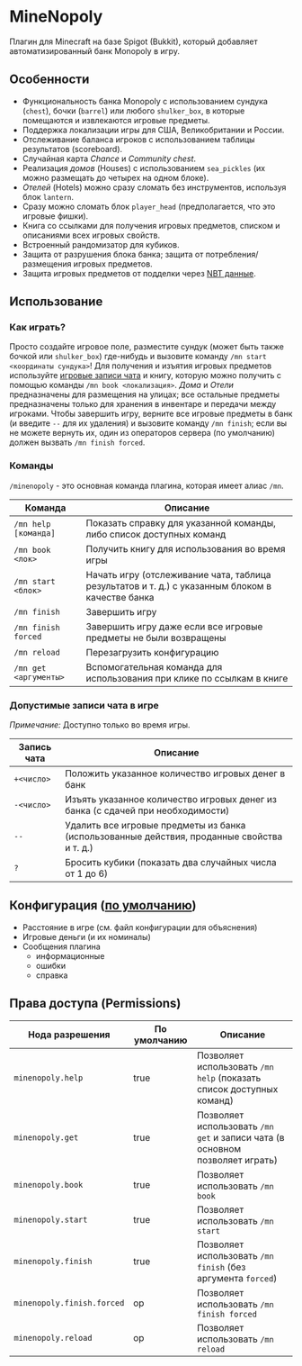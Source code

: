 # MineNopoly

Плагин для Minecraft на базе Spigot (Bukkit), который добавляет автоматизированный банк Monopoly в игру.

## Особенности

- Функциональность банка Monopoly с использованием сундука (`chest`), бочки (`barrel`) или любого `shulker_box`, в которые помещаются и извлекаются игровые предметы.
- Поддержка локализации игры для США, Великобритании и России.
- Отслеживание баланса игроков с использованием таблицы результатов (scoreboard).
- Случайная карта _Chance_ и _Community chest_.
- Реализация _домов_ (Houses) с использованием `sea_pickles` (их можно размещать до четырех на одном блоке).
- _Отелей_ (Hotels) можно сразу сломать без инструментов, используя блок `lantern`.
- Сразу можно сломать блок `player_head` (предполагается, что это игровые фишки).
- Книга со ссылками для получения игровых предметов, списком и описаниями всех игровых свойств.
- Встроенный рандомизатор для кубиков.
- Защита от разрушения блока банка; защита от потребления/размещения игровых предметов.
- Защита игровых предметов от подделки через [NBT данные](https://minecraft.fandom.com/wiki/NBT_format).

## Использование

### Как играть?

Просто создайте игровое поле, разместите сундук (может быть также бочкой или `shulker_box`) где-нибудь и вызовите команду `/mn start <координаты сундука>`!
Для получения и изъятия игровых предметов используйте [игровые записи чата](#valid-in-game-chat-entries) и книгу, которую можно получить с помощью команды `/mn book <локализация>`.
_Дома_ и _Отели_ предназначены для размещения на улицах; все остальные предметы предназначены только для хранения в инвентаре и передачи между игроками.
Чтобы завершить игру, верните все игровые предметы в банк (и введите `--` для их удаления) и вызовите команду `/mn finish`; если вы не можете вернуть их, один из операторов сервера (по умолчанию) должен вызвать `/mn finish forced`.

### Команды

`/minenopoly` - это основная команда плагина, которая имеет алиас `/mn`.

| Команда                | Описание                                                                   |
|------------------------|----------------------------------------------------------------------------|
| `/mn help [команда]`   | Показать справку для указанной команды, либо список доступных команд       |
| `/mn book <лок>`       | Получить книгу для использования во время игры                             |
| `/mn start <блок>`     | Начать игру (отслеживание чата, таблица результатов и т. д.) с указанным блоком в качестве банка |
| `/mn finish`           | Завершить игру                                                             |
| `/mn finish forced`    | Завершить игру даже если все игровые предметы не были возвращены           |
| `/mn reload`           | Перезагрузить конфигурацию                                                 |
| `/mn get <аргументы>`  | Вспомогательная команда для использования при клике по ссылкам в книге     |

### Допустимые записи чата в игре

_Примечание:_ Доступно только во время игры.

| Запись чата | Описание                                                                 |
|-------------|--------------------------------------------------------------------------|
| `+<число>`  | Положить указанное количество игровых денег в банк                         |
| `-<число>`  | Изъять указанное количество игровых денег из банка (с сдачей при необходимости) |
| `--`        | Удалить все игровые предметы из банка (использованные действия, проданные свойства и т. д.) |
| `?`         | Бросить кубики (показать два случайных числа от 1 до 6)                   |

## Конфигурация ([по умолчанию](/src/main/resources/config.yml))

- Расстояние в игре (см. файл конфигурации для объяснения)
- Игровые деньги (и их номиналы)
- Сообщения плагина
  - информационные
  - ошибки
  - справка

## Права доступа (Permissions)

| Нода разрешения         | По умолчанию | Описание                                                            |
|-------------------------|--------------|--------------------------------------------------------------------|
| `minenopoly.help`       | true         | Позволяет использовать `/mn help` (показать список доступных команд) |
| `minenopoly.get`        | true         | Позволяет использовать `/mn get` и записи чата (в основном позволяет играть) |
| `minenopoly.book`       | true         | Позволяет использовать `/mn book`                                    |
| `minenopoly.start`      | true         | Позволяет использовать `/mn start`                                   |
| `minenopoly.finish`     | true         | Позволяет использовать `/mn finish` (без аргумента `forced`)       |
| `minenopoly.finish.forced` | op        | Позволяет использовать `/mn finish forced`                          |
| `minenopoly.reload`     | op           | Позволяет использовать `/mn reload`
